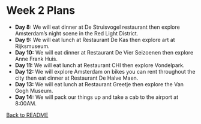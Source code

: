 Week 2 Plans
======
+	**Day 8:** We will eat dinner at De Struisvogel restaurant then explore Amsterdam’s night scene in the Red Light District.
+	**Day 9:** We will eat lunch at Restaurant De Kas then explore art at Rijksmuseum.
+	**Day 10:** We will eat dinner at Restaurant De Vier Seizoenen then explore Anne Frank Huis. 
+	**Day 11:** We will eat lunch at Restaurant CHI then explore Vondelpark.
+	**Day 12:** We will explore Amsterdam on bikes you can rent throughout the city then eat dinner at Restaurant De Halve Maen.
+	**Day 13:** We will eat lunch at Restaurant Greetje then explore the Van Gogh Museum.
+	**Day 14:** We will pack our things up and take a cab to the airport at 8:00AM.

[Back to README](README.md)